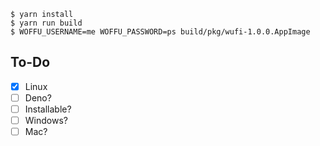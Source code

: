 ```shell
$ yarn install
$ yarn run build
$ WOFFU_USERNAME=me WOFFU_PASSWORD=ps build/pkg/wufi-1.0.0.AppImage
```

## To-Do

- [X] Linux
- [ ] Deno?
- [ ] Installable?
- [ ] Windows?
- [ ] Mac?
